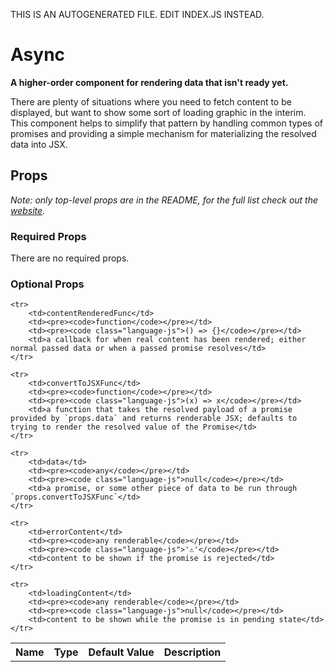 THIS IS AN AUTOGENERATED FILE. EDIT INDEX.JS INSTEAD.

# Async
__A higher-order component for rendering data that isn't ready yet.__

There are plenty of situations where you need to fetch content to be displayed, but want
to show some sort of loading graphic in the interim. This component helps to simplify
that pattern by handling common types of promises and providing a simple mechanism
for materializing the resolved data into JSX.

## Props

_Note: only top-level props are in the README, for the full list check out the [website](http://boundless.js.org/Async#props)._

### Required Props

There are no required props.


### Optional Props

<table>
    <tr>
        <th>Name</th>
        <th>Type</th>
        <th>Default Value</th>
        <th>Description</th>
    </tr>
    
    <tr>
        <td>contentRenderedFunc</td>
        <td><pre><code>function</code></pre></td>
        <td><pre><code class="language-js">() => {}</code></pre></td>
        <td>a callback for when real content has been rendered; either normal passed data or when a passed promise resolves</td>
    </tr>
    
    <tr>
        <td>convertToJSXFunc</td>
        <td><pre><code>function</code></pre></td>
        <td><pre><code class="language-js">(x) => x</code></pre></td>
        <td>a function that takes the resolved payload of a promise provided by `props.data` and returns renderable JSX; defaults to trying to render the resolved value of the Promise</td>
    </tr>
    
    <tr>
        <td>data</td>
        <td><pre><code>any</code></pre></td>
        <td><pre><code class="language-js">null</code></pre></td>
        <td>a promise, or some other piece of data to be run through `props.convertToJSXFunc`</td>
    </tr>
    
    <tr>
        <td>errorContent</td>
        <td><pre><code>any renderable</code></pre></td>
        <td><pre><code class="language-js">'⚠️'</code></pre></td>
        <td>content to be shown if the promise is rejected</td>
    </tr>
    
    <tr>
        <td>loadingContent</td>
        <td><pre><code>any renderable</code></pre></td>
        <td><pre><code class="language-js">null</code></pre></td>
        <td>content to be shown while the promise is in pending state</td>
    </tr>
    
</table>


